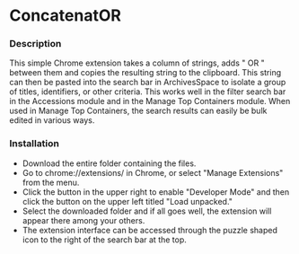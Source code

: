 # ConcatenatOR
### Description

This simple Chrome extension takes a column of strings, adds " OR " between them and copies the resulting string to the clipboard.
This string can then be pasted into the search bar in ArchivesSpace to isolate a group of titles, identifiers, or other criteria. This works well in the filter search bar in the Accessions module and in the Manage Top Containers module. 
When used in Manage Top Containers, the search results can easily be bulk edited in various ways.

### Installation

- Download the entire folder containing the files. 
- Go to chrome://extensions/ in Chrome, or select "Manage Extensions" from the menu.
- Click the button in the upper right to enable "Developer Mode" and then click the button on the upper left titled "Load unpacked." 
- Select the downloaded folder and if all goes well, the extension will appear there among your others. 
- The extension interface can be accessed through the puzzle shaped icon to the right of the search bar at the top.
